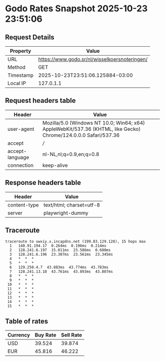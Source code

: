 # Godo Rates Snapshot 2025-10-23 23:51:06
## Request Details

| Property | Value |
|----------|-------|
| URL | https://www.godo.sr/nl/wisselkoersnoteringen/ |
| Method | GET |
| Timestamp | 2025-10-23T23:51:06.125884-03:00 |
| Local IP | 127.0.1.1 |
    
## Request headers table

| Header | Value |
|--------|-------|
| user-agent | Mozilla/5.0 (Windows NT 10.0; Win64; x64) AppleWebKit/537.36 (KHTML, like Gecko) Chrome/124.0.0.0 Safari/537.36 |
| accept | */* |
| accept-language | nl-NL,nl;q=0.9,en;q=0.8 |
| connection | keep-alive |

    
## Response headers table
| Header | Value |
|--------|-------|
| content-type | text/html; charset=utf-8 |
| server | playwright-dummy |

## Traceroute 

```
traceroute to uwxiy.x.incapdns.net (199.83.129.128), 15 hops max
  1   140.91.194.17  0.264ms  0.196ms  0.214ms 
  2   128.241.6.197  15.011ms  23.586ms  0.600ms 
  3   128.241.6.196  23.307ms  23.561ms  23.345ms 
  4   *  *  * 
  5   *  *  * 
  6   129.250.4.7  43.883ms  43.774ms  43.783ms 
  7   128.241.13.18  43.761ms  43.893ms  43.807ms 
  8   *  *  * 
  9   *  *  * 
 10   *  *  * 
 11   *  *  * 
 12   *  *  * 
 13   *  *  * 
 14   *  *  * 
 15   *  *  * 

```


## Table of rates

| Currency | Buy Rate | Sell Rate |
|----------|----------|-----------|
| USD | 39.524 | 39.874 |
| EUR | 45.816 | 46.222 |
